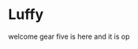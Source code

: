 # Luffy
welcome
gear five is here and it is op 
 
 
 
 
    
            
           
                 
                  
             
           
    
  
